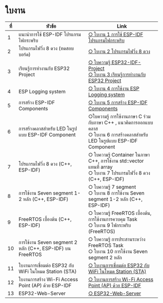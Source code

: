 # ใบงาน

|ที่|หัวข้อ|Link|
|----|----|---|
|1|แนะนำการใช้ ESP-IDF โปรแกรมไฟกระพริบ |[○ ใบงาน 1 การใช้ ESP-IDF โปรแกรมไฟกระพริบ](https://github.com/Special-Topics-Computer-2023/Special-Topics-Computer-2023-LabSheet-01)|
|2|โปรแกรมไฟวิ่ง 8 ดวง (ทดสอบบอร์ด) |[○ ใบงาน 2 โปรแกรมไฟวิ่ง 8 ดวง](https://github.com/Special-Topics-Computer-2023/Special-Topics-Computer-2023-LabSheet-02) |
|3|เรียนรู้การทำงานกับ ESP32 Project |[○ ใบความรู้ ESP32-IDF-Project](https://github.com/Special-Topics-Computer-2023/Learning-topic-ESP32-IDF-Project) <br>[○ ใบงาน 3 เรียนรู้การทำงานกับ ESP32 Project](https://github.com/Special-Topics-Computer-2023/Special-Topics-Computer-2023-LabSheet-03)|
|4|ESP Logging system |[○ ใบงาน 4 การใช้งาน ESP Logging system](https://github.com/Special-Topics-Computer-2023/Special-Topics-Computer-2023-LabSheet-04)|
|5|การสร้าง ESP-IDF Components |[○ ใบงาน 5 การสร้าง ESP-IDF Components](https://github.com/Special-Topics-Computer-2023/Special-Topics-Computer-2023-LabSheet-05)|
|6|การสร้างคลาสสำหรับ LED ในรูปแบบ ESP-IDF Component |○ใบความรู้ การใช้งานภาษา C ร่วมกับภาษา C++ ,  แนวคิดการออกแบบคลาส <br>○ ใบงาน 6 การสร้างคลาสสำหรับ LED ในรูปแบบ ESP-IDF Component|
|7|โปรแกรมไฟวิ่ง 8 ดวง  (C++, ESP-IDF) |○ ใบความรู้ Container ในภาษา C++, การใช้งาน std::vector แทนที่ array<br>○ ใบงาน 7 โปรแกรมไฟวิ่ง 8 ดวง  (C++, ESP-IDF) |
|8|การใช้งาน Seven segment 1-2 หลัก (C++, ESP-IDF) |○ ใบความรู้ 7 segment <br> ○ ใบงาน 8 การใช้งาน Seven segment 1-2 หลัก (C++, ESP-IDF)  |
|9|FreeRTOS เบื้องต้น (C++, ESP-IDF) |○ ใบความรู้ FreeRTOS เบื้องต้น, การใช้งานการควบคุม Task <br>○ ใบงาน 9 ไฟกระพริบ (FreeRTOS)|
|10|การใช้งาน Seven segment 2 หลัก (C++, ESP-IDF) บน FreeRTOS |○ ใบความรู้ การประสานระหว่าง FreeRTOS Task <br>○ ใบงาน 10 การใช้งาน Seven segment 2 หลัก <br>|
|11| ใบงานการเชื่อมต่อ ESP32 กับ WiFi ในโหมด Station (STA) |[○ ใบงานการเชื่อมต่อ ESP32 กับ WiFi ในโหมด Station (STA)](https://github.com/Special-Topics-Computer-2023/ESP32_ESP-IDF_WiFi-STA)|
|12| ใบงานการสร้าง Wi-Fi Access Point (AP) ด้วย ESP-IDF|[○ ใบงานการสร้าง Wi-Fi Access Point (AP) ด้วย ESP-IDF](https://github.com/Special-Topics-Computer-2023/ESP32_ESP-IDF_WiFi-AP)|
|13| ESP32-Web-Server|[○ ESP32-Web-Server](https://github.com/Special-Topics-Computer-2023/ESP32-Web-Server)|


